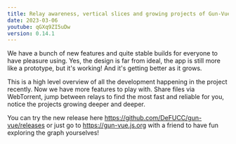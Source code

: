 ```yaml
---
title: Relay awareness, vertical slices and growing projects of Gun-Vue v.0.14.1 
date: 2023-03-06
youtube: qGXq9ZI5uDw
version: 0.14.1
---
```


We have a bunch of new features and quite stable builds for everyone to have pleasure using. Yes, the design is far from ideal, the app is still more like a prototype, but it's working! And it's getting better as it grows.

This is a high level overview of all the development happening in the project recently. Now we have more features to play with. Share files via WebTorrent, jump between relays to find the most fast and reliable for you, notice the projects growing deeper and deeper.

You can try the new release here 
https://github.com/DeFUCC/gun-vue/releases
or just go to https://gun-vue.js.org with a friend to have fun exploring the graph yourselves!